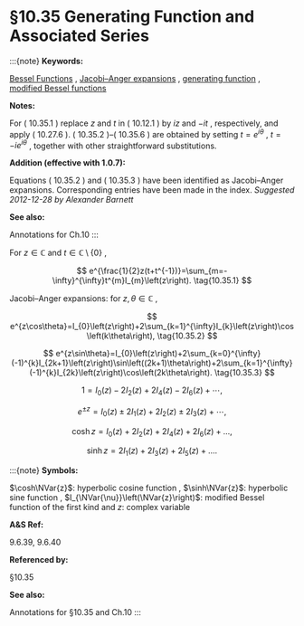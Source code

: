 # §10.35 Generating Function and Associated Series

:::{note}
**Keywords:**

[Bessel Functions](http://dlmf.nist.gov/search/search?q=Bessel%20Functions) , [Jacobi–Anger expansions](http://dlmf.nist.gov/search/search?q=Jacobi%E2%80%93Anger%20expansions) , [generating function](http://dlmf.nist.gov/search/search?q=generating%20function) , [modified Bessel functions](http://dlmf.nist.gov/search/search?q=modified%20Bessel%20functions)

**Notes:**

For ( 10.35.1 ) replace $z$ and $t$ in ( 10.12.1 ) by $iz$ and $-it$ , respectively, and apply ( 10.27.6 ). ( 10.35.2 )–( 10.35.6 ) are obtained by setting $t=e^{i\theta}$ , $t=-ie^{i\theta}$ , together with other straightforward substitutions.

**Addition (effective with 1.0.7):**

Equations ( 10.35.2 ) and ( 10.35.3 ) have been identified as Jacobi–Anger expansions. Corresponding entries have been made in the index. *Suggested 2012-12-28 by Alexander Barnett*

**See also:**

Annotations for Ch.10
:::

For $z\in\mathbb{C}$ and $t\in\mathbb{C}\setminus\{0\}$ ,


<a id="E1"></a>
$$
e^{\frac{1}{2}z(t+t^{-1})}=\sum_{m=-\infty}^{\infty}t^{m}I_{m}\left(z\right). \tag{10.35.1}
$$

Jacobi–Anger expansions: for $z,\theta\in\mathbb{C}$ ,


<a id="E2"></a>
$$
e^{z\cos\theta}=I_{0}\left(z\right)+2\sum_{k=1}^{\infty}I_{k}\left(z\right)\cos\left(k\theta\right), \tag{10.35.2}
$$


<a id="E3"></a>
$$
e^{z\sin\theta}=I_{0}\left(z\right)+2\sum_{k=0}^{\infty}(-1)^{k}I_{2k+1}\left(z\right)\sin\left((2k+1)\theta\right)+2\sum_{k=1}^{\infty}(-1)^{k}I_{2k}\left(z\right)\cos\left(2k\theta\right). \tag{10.35.3}
$$


<a id="E4"></a>
$$
1=I_{0}\left(z\right)-2I_{2}\left(z\right)+2I_{4}\left(z\right)-2I_{6}\left(z\right)+\dotsb, \tag{10.35.4}
$$


<a id="E5"></a>
$$
e^{\pm z}=I_{0}\left(z\right)\pm 2I_{1}\left(z\right)+2I_{2}\left(z\right)\pm 2I_{3}\left(z\right)+\dotsb, \tag{10.35.5}
$$

<a id="E6"></a>

<a id="Ex1"></a>
$$
\displaystyle\cosh z \displaystyle=I_{0}\left(z\right)+2I_{2}\left(z\right)+2I_{4}\left(z\right)+2I_{6}\left(z\right)+\dots, \tag{10.35.6}
$$

<a id="Ex2"></a>
$$
\displaystyle\sinh z \displaystyle=2I_{1}\left(z\right)+2I_{3}\left(z\right)+2I_{5}\left(z\right)+\dots.
$$

:::{note}
**Symbols:**

$\cosh\NVar{z}$: hyperbolic cosine function , $\sinh\NVar{z}$: hyperbolic sine function , $I_{\NVar{\nu}}\left(\NVar{z}\right)$: modified Bessel function of the first kind and $z$: complex variable

**A&S Ref:**

9.6.39, 9.6.40

**Referenced by:**

§10.35

**See also:**

Annotations for §10.35 and Ch.10
:::
